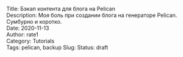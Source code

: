 Title: Бэкап контента для блога на Pelican   
Description: Моя боль при создании блога на генераторе Pelican. Сумбурно и коротко.  
Date: 2020-11-13  
Author: rate1  
Category: Tutorials  
Tags: pelican, backup 
Slug: 
Status: draft

